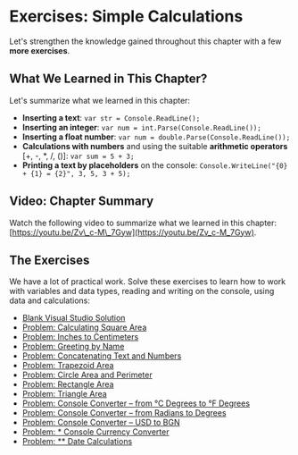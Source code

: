 # Exercises: Simple Calculations

Let's strengthen the knowledge gained throughout this chapter with a few **more exercises**.

## What We Learned in This Chapter?

Let's summarize what we learned in this chapter:

* **Inserting a text**: `var str = Console.ReadLine();`
* **Inserting an integer**: `var num = int.Parse(Console.ReadLine());`
* **Inserting a float number**: `var num = double.Parse(Console.ReadLine());`
* **Calculations with numbers** and using the suitable  **arithmetic operators** \[+, -, \*, /, \(\)\]: `var sum = 5 + 3;`
* **Printing a text by placeholders** on the console: `Console.WriteLine("{0} + {1} = {2}", 3, 5, 3 + 5);`

## Video: Chapter Summary

Watch the following video to summarize what we learned in this chapter: [https://youtu.be/Zv\_c-M\_7Gyw](https://youtu.be/Zv_c-M_7Gyw).

## The Exercises

We have a lot of practical work. Solve these exercises to learn how to work with variables and data types, reading and writing on the console, using data and calculations:

* [Blank Visual Studio Solution](/Content/Chapter-2-1-simple-calculations/exercises-simple-calculations/blank-visual-studio-solution.md)
* [Problem: Calculating Square Area](/Content/Chapter-2-1-simple-calculations/exercises-simple-calculations/square-area/square-area.md)
* [Problem: Inches to Centimeters](/Content/Chapter-2-1-simple-calculations/exercises-simple-calculations/inches-to-centimeters/inches-to-centimeters.md)
* [Problem: Greeting by Name](/Content/Chapter-2-1-simple-calculations/exercises-simple-calculations/greeting-by-name/greeting-by-name.md)
* [Problem: Concatenating Text and Numbers](/Content/Chapter-2-1-simple-calculations/exercises-simple-calculations/concatenate-data/concatenate-data.md)
* [Problem: Trapezoid Area](/Content/Chapter-2-1-simple-calculations/exercises-simple-calculations/trapezoid-area/trapezoid-area.md)
* [Problem: Circle Area and Perimeter](/Content/Chapter-2-1-simple-calculations/exercises-simple-calculations/circle-area-and-perimeter/circle-area-and-perimeter.md)
* [Problem: Rectangle Area](/Content/Chapter-2-1-simple-calculations/exercises-simple-calculations/rectangle-area/rectangle-area.md)
* [Problem: Triangle Area](/Content/Chapter-2-1-simple-calculations/exercises-simple-calculations/triangle-area/triangle-area.md)
* [Problem: Console Converter – from °C Degrees to °F Degrees](/Content/Chapter-2-1-simple-calculations/exercises-simple-calculations/celsius-to-fahrenheit/celsius-to-fahrenheit.md)
* [Problem: Console Converter – from Radians to Degrees](/Content/Chapter-2-1-simple-calculations/exercises-simple-calculations/radians-to-degrees/radians-to-degrees.md)
* [Problem: Console Converter – USD to BGN](/Content/Chapter-2-1-simple-calculations/exercises-simple-calculations/usd-to-bgn/usd-to-bgn.md)
* [Problem: \* Console Currency Converter](/Content/Chapter-2-1-simple-calculations/exercises-simple-calculations/currency-converter/currency-converter.md)
* [Problem:  \*\* Date Calculations](/Content/Chapter-2-1-simple-calculations/exercises-simple-calculations/1000-days-after-birth/1000-days-after-birth.md)



